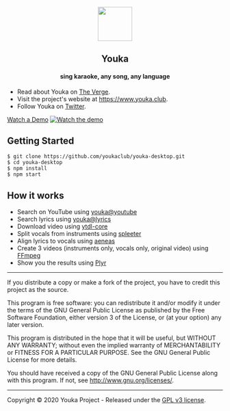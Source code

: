 <p align="center"><img src="assets/logo.ico" width='80px'/></p>
<h2 align="center"><b>Youka</b></h2>
<h4 align="center">sing karaoke, any song, any language</h4>

- Read about Youka on [The Verge](https://www.theverge.com/tldr/2020/2/19/21144452/youtube-youka-club-karaoke-lyrics).
- Visit the project's website at <https://www.youka.club>.
- Follow Youka on [Twitter](https://twitter.com/youka_club).

[Watch a Demo](https://www.youtube.com/watch?v=MGjH51vyHEs)
[![Watch the demo](https://static.youka.club/demo.jpg)](https://www.youtube.com/watch?v=MGjH51vyHEs)

## Getting Started

```
$ git clone https://github.com/youkaclub/youka-desktop.git
$ cd youka-desktop
$ npm install
$ npm start
```

## How it works

- Search on YouTube using [youka@youtube](https://github.com/youkaclub/youka-youtube)
- Search lyrics using [youka@lyrics](https://github.com/youkaclub/youka-lyrics)
- Download video using [ytdl-core](https://github.com/fent/node-ytdl-core)
- Split vocals from instruments using [spleeter](https://github.com/deezer/spleeter)
- Align lyrics to vocals using [aeneas](https://github.com/readbeyond/aeneas)
- Create 3 videos (instruments only, vocals only, original video) using [FFmpeg](https://www.ffmpeg.org)
- Show you the results using [Plyr](https://github.com/sampotts/plyr)

---

If you distribute a copy or make a fork of the project, you have to credit this project as the source.

This program is free software: you can redistribute it and/or modify it under the terms of the GNU General Public License as published by the Free Software Foundation, either version 3 of the License, or (at your option) any later version.

This program is distributed in the hope that it will be useful, but WITHOUT ANY WARRANTY; without even the implied warranty of MERCHANTABILITY or FITNESS FOR A PARTICULAR PURPOSE. See the GNU General Public License for more details.

You should have received a copy of the GNU General Public License along with this program. If not, see http://www.gnu.org/licenses/.

---

Copyright © 2020 Youka Project - Released under the [GPL v3 license](LICENSE.txt).
